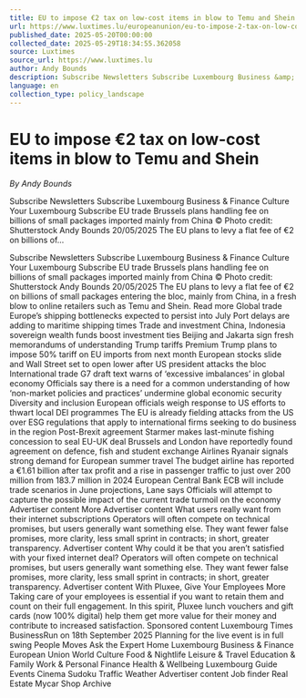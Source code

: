 ```yaml
---
title: EU to impose €2 tax on low-cost items in blow to Temu and Shein
url: https://www.luxtimes.lu/europeanunion/eu-to-impose-2-tax-on-low-cost-items-in-blow-to-temu-and-shein/67947412.html
published_date: 2025-05-20T00:00:00
collected_date: 2025-05-29T18:34:55.362058
source: Luxtimes
source_url: https://www.luxtimes.lu
author: Andy Bounds
description: Subscribe Newsletters Subscribe Luxembourg Business &amp; Finance Culture Your Luxembourg Subscribe EU trade Brussels plans handling fee on billions of small packages imported mainly from China © Photo credit: Shutterstock Andy Bounds 20/05/2025 The EU plans to levy a flat fee of €2 on billions of...
language: en
collection_type: policy_landscape
---
```


# EU to impose €2 tax on low-cost items in blow to Temu and Shein

*By Andy Bounds*

Subscribe Newsletters Subscribe Luxembourg Business &amp; Finance Culture Your Luxembourg Subscribe EU trade Brussels plans handling fee on billions of small packages imported mainly from China © Photo credit: Shutterstock Andy Bounds 20/05/2025 The EU plans to levy a flat fee of €2 on billions of...

Subscribe Newsletters Subscribe Luxembourg Business &amp; Finance Culture Your Luxembourg Subscribe EU trade Brussels plans handling fee on billions of small packages imported mainly from China © Photo credit: Shutterstock Andy Bounds 20/05/2025 The EU plans to levy a flat fee of €2 on billions of small packages entering the bloc, mainly from China, in a fresh blow to online retailers such as Temu and Shein. Read more Global trade Europe’s shipping bottlenecks expected to persist into July Port delays are adding to maritime shipping times Trade and investment China, Indonesia sovereign wealth funds boost investment ties Beijing and Jakarta sign fresh memorandums of understanding Trump tariffs Premium Trump plans to impose 50% tariff on EU imports from next month European stocks slide and Wall Street set to open lower after US president attacks the bloc International trade G7 draft text warns of ‘excessive imbalances’ in global economy Officials say there is a need for a common understanding of how ‘non-market policies and practices’ undermine global economic security Diversity and inclusion European officials weigh response to US efforts to thwart local DEI programmes The EU is already fielding attacks from the US over ESG regulations that apply to international firms seeking to do business in the region Post-Brexit agreement Starmer makes last-minute fishing concession to seal EU-UK deal Brussels and London have reportedly found agreement on defence, fish and student exchange Airlines Ryanair signals strong demand for European summer travel The budget airline has reported a €1.61 billion after tax profit and a rise in passenger traffic to just over 200 million from 183.7 million in 2024 European Central Bank ECB will include trade scenarios in June projections, Lane says Officials will attempt to capture the possible impact of the current trade turmoil on the economy Advertiser content More Advertiser content What users really want from their internet subscriptions Operators will often compete on technical promises, but users generally want something else. They want fewer false promises, more clarity, less small sprint in contracts; in short, greater transparency. Advertiser content Why could it be that you aren’t satisfied with your fixed internet deal? Operators will often compete on technical promises, but users generally want something else. They want fewer false promises, more clarity, less small sprint in contracts; in short, greater transparency. Advertiser content With Pluxee, Give Your Employees More Taking care of your employees is essential if you want to retain them and count on their full engagement. In this spirit, Pluxee lunch vouchers and gift cards (now 100% digital) help them get more value for their money and contribute to increased satisfaction. Sponsored content Luxembourg Times BusinessRun on 18th September 2025 Planning for the live event is in full swing People Moves Ask the Expert Home Luxembourg Business &amp; Finance European Union World Culture Food &amp; Nightlife Leisure &amp; Travel Education &amp; Family Work &amp; Personal Finance Health &amp; Wellbeing Luxembourg Guide Events Cinema Sudoku Traffic Weather Advertiser content Job finder Real Estate Mycar Shop Archive